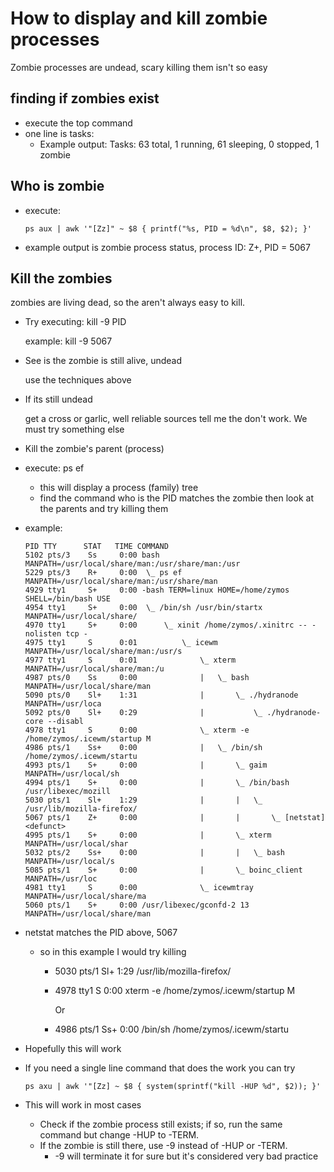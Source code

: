 # How to display and kill zombie processes

Zombie processes are undead, scary killing them isn't so easy

## finding if zombies exist

* execute the top command
* one line is tasks:
  * Example output: Tasks: 63 total, 1 running, 61 sleeping, 0 stopped, 1 zombie

## Who is zombie

* execute:

  ```text
  ps aux | awk '"[Zz]" ~ $8 { printf("%s, PID = %d\n", $8, $2); }'
  ```

* example output is zombie process status, process ID: Z+, PID = 5067

## Kill the zombies

zombies are living dead, so the aren't always easy to kill.

* Try executing: kill -9 PID

  example: kill -9 5067

* See is the zombie is still alive, undead

  use the techniques above

* If its still undead

  get a cross or garlic, well reliable sources tell me the don't work. We must try something else

* Kill the zombie's parent \(process\)
* execute: ps ef
  * this will display a process \(family\) tree
  * find the command who is the PID matches the zombie then look at the parents and try killing them
* example:

  ```text
  PID TTY      STAT   TIME COMMAND
  5102 pts/3    Ss     0:00 bash MANPATH=/usr/local/share/man:/usr/share/man:/usr
  5229 pts/3    R+     0:00  \_ ps ef MANPATH=/usr/local/share/man:/usr/share/man
  4929 tty1     S+     0:00 -bash TERM=linux HOME=/home/zymos SHELL=/bin/bash USE
  4954 tty1     S+     0:00  \_ /bin/sh /usr/bin/startx MANPATH=/usr/local/share/
  4970 tty1     S+     0:00      \_ xinit /home/zymos/.xinitrc -- -nolisten tcp -
  4975 tty1     S      0:01          \_ icewm MANPATH=/usr/local/share/man:/usr/s
  4977 tty1     S      0:01              \_ xterm MANPATH=/usr/local/share/man:/u
  4987 pts/0    Ss     0:00              |   \_ bash MANPATH=/usr/local/share/man
  5090 pts/0    Sl+    1:31              |       \_ ./hydranode MANPATH=/usr/loca
  5092 pts/0    Sl+    0:29              |           \_ ./hydranode-core --disabl
  4978 tty1     S      0:00              \_ xterm -e /home/zymos/.icewm/startup M
  4986 pts/1    Ss+    0:00              |   \_ /bin/sh /home/zymos/.icewm/startu
  4993 pts/1    S+     0:00              |       \_ gaim    MANPATH=/usr/local/sh
  4994 pts/1    S+     0:00              |       \_ /bin/bash /usr/libexec/mozill
  5030 pts/1    Sl+    1:29              |       |   \_ /usr/lib/mozilla-firefox/
  5067 pts/1    Z+     0:00              |       |       \_ [netstat] <defunct>
  4995 pts/1    S+     0:00              |       \_ xterm MANPATH=/usr/local/shar
  5032 pts/2    Ss+    0:00              |       |   \_ bash MANPATH=/usr/local/s
  5085 pts/1    S+     0:00              |       \_ boinc_client MANPATH=/usr/loc
  4981 tty1     S      0:00              \_ icewmtray MANPATH=/usr/local/share/ma
  5060 pts/1    S+     0:00 /usr/libexec/gconfd-2 13 MANPATH=/usr/local/share/man
  ```

* netstat matches the PID above, 5067
  * so in this example I would try killing
    * 5030 pts/1 Sl+ 1:29 /usr/lib/mozilla-firefox/
    * 4978 tty1 S 0:00 xterm -e /home/zymos/.icewm/startup M

      Or

    * 4986 pts/1 Ss+ 0:00 /bin/sh /home/zymos/.icewm/startu
* Hopefully this will work
* If you need a  single line command that does the work you can try

  ```text
  ps axu | awk '"[Zz] ~ $8 { system(sprintf("kill -HUP %d", $2)); }'
  ```

* This will work in most cases
  * Check if the zombie process still exists; if so, run the same command but change -HUP to -TERM.
  * If the zombie is still there, use -9 instead of -HUP or -TERM.
    * -9 will terminate it for sure but it's considered very bad practice

